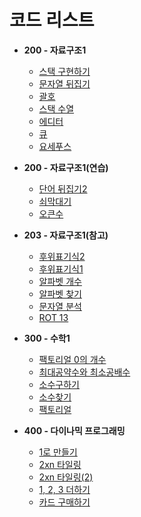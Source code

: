 # 코드 리스트

- **200 - 자료구조1**

  - [스택 구현하기](./Problem/200/10828.md)
  - [문자열 뒤집기](./Problem/200/9093.md)
  - [괄호](./Problem/200/9012.md)
  - [스택 수열](./Problem/200/1874.md)
  - [에디터](./Problem/200/1406.md)
  - [큐](./Problem/200/10845.md)
  - [요세푸스](./Problem/200/1158.md)

- **200 - 자료구조1(연습)**

  - [단어 뒤집기2](./Problem/201/17413.md)
  - [쇠막대기](./Problem/201/10799.md)
  - [오큰수](./Problem/201/17298.md)

- **203 - 자료구조1(참고)**

  - [후위표기식2](./Problem/203/1935.md)
  - [후위표기식1](./Problem/203/1918.md)
  - [알파벳 개수](./Problem/203/10808.md)
  - [알파벳 찾기](./Problem/203/10809.md)
  - [문자열 분석](./Problem/203/10820.md)
  - [ROT 13](./Problem/203/11655.md)

- **300 - 수학1**

  - [팩토리얼 0의 개수](./Problem/300/1676.md)
  - [최대공약수와 최소공배수](./Problem/300/2609.md)
  - [소수구하기](./Problem/300/1929.md)
  - [소수찾기](./Problem/300/1978.md)
  - [팩토리얼](./Problem/300/10872.md)

- **400 - 다이나믹 프로그래밍**

  - [1로 만들기](./Problem/400/1463.md)
  - [2xn 타일링](./Problem/400/11726.md)
  - [2xn 타일링(2)](./Problem/400/11727.md)
  - [1, 2, 3 더하기](./Problem/400/9095.md)
  - [카드 구매하기](./Problem/400/11052.md)
